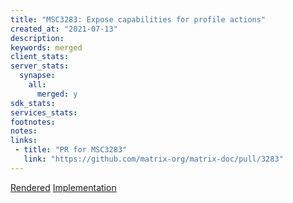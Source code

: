 ```yaml
---
title: "MSC3283: Expose capabilities for profile actions"
created_at: "2021-07-13"
description:
keywords: merged
client_stats:
server_stats:
  synapse:
    all:
      merged: y
sdk_stats:
services_stats:
footnotes:
notes:
links:
 - title: "PR for MSC3283"
   link: "https://github.com/matrix-org/matrix-doc/pull/3283"
---
```

[Rendered](https://github.com/matrix-org/matrix-doc/blob/JonasKress/msc3282/proposals/3283-enable_set_displayname-capabilities.md)
[Implementation](https://github.com/matrix-org/synapse/pull/10452)
